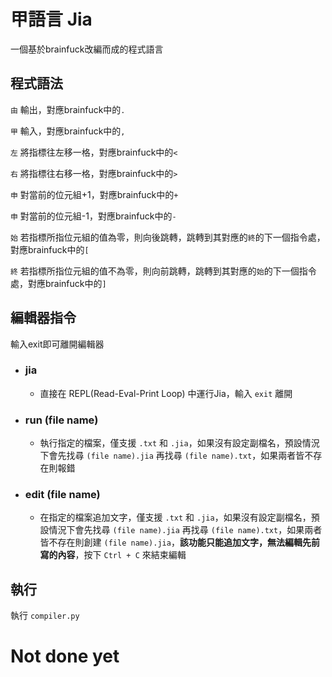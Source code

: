 # 甲語言 Jia
一個基於brainfuck改編而成的程式語言

## 程式語法
`由` 輸出，對應brainfuck中的`.`

`甲` 輸入，對應brainfuck中的`,`

`左` 將指標往左移一格，對應brainfuck中的`<`

`右` 將指標往右移一格，對應brainfuck中的`>`

`申` 對當前的位元組+1，對應brainfuck中的`+`

`申` 對當前的位元組-1，對應brainfuck中的`-`

`始` 若指標所指位元組的值為零，則向後跳轉，跳轉到其對應的`終`的下一個指令處，對應brainfuck中的`[`

`終` 若指標所指位元組的值不為零，則向前跳轉，跳轉到其對應的`始`的下一個指令處，對應brainfuck中的`]`

## 編輯器指令
輸入exit即可離開編輯器
- ### jia
    - 直接在 REPL(Read-Eval-Print Loop) 中運行Jia，輸入 `exit` 離開

- ### run (file name)
    - 執行指定的檔案，僅支援 `.txt` 和 `.jia`，如果沒有設定副檔名，預設情況下會先找尋 `(file name).jia` 再找尋 `(file name).txt`，如果兩者皆不存在則報錯

- ### edit (file name)
    - 在指定的檔案追加文字，僅支援 `.txt` 和 `.jia`，如果沒有設定副檔名，預設情況下會先找尋 `(file name).jia` 再找尋 `(file name).txt`，如果兩者皆不存在則創建 `(file name).jia`，**該功能只能追加文字，無法編輯先前寫的內容**，按下 `Ctrl + C` 來結束編輯

## 執行
執行 `compiler.py`

# Not done yet